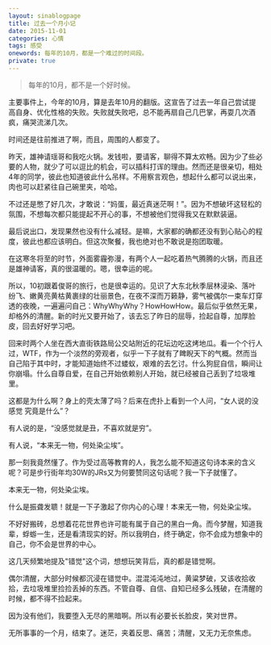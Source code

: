 ```yaml
---
layout: sinablogpage
title: 过去一个月小记
date: 2015-11-01
categories: 心情 
tags: 感受
onewords: 每年的10月，都是一个难过的时间段。
private: true
---
```

> 每年的10月，都不是一个好时候。

主要事件上，今年的10月，算是去年10月的翻版。这宣告了过去一年自己尝试提高自身、优化性格的失败。失败就失败吧，总不能再扇自己几巴掌，再耍几次酒疯，痛哭流涕几次。

时间还是往前推进了啊，而且，周围的人都变了。

昨天，雄神请瑶哥和我吃火锅。发钱啦，要请客，聊得不算太欢畅。因为少了些必要的人物，就少了可以逗比的机会，可以插科打诨的理由。然而还是很亲切，相处4年的同学，彼此也知道彼此什么吊样。不用察言观色，想起什么都可以说出来，肉也可以赶紧往自己碗里夹，哈哈。

不过还是憋了好几次，才敢说：“妈蛋，最近真迷茫啊！”。因为不想破坏这轻松的氛围，不想每次都只能提起不开心的事，不想被他们觉得我又在默默装逼。

最后说出口，发现果然也没有什么减轻。是嘛，大家都的确都还没有到心贴心的程度，彼此也都应该明白。但这次聚餐，我也绝对也不敢说是抱团取暖。

在这寒冬将至的时节，外面雾霾弥漫，有两个人一起吃着热气腾腾的火锅，而且还是雄神请客，真的很温暖的。嗯，很幸运的呢。

所以，10初跟着俊哥的旅行，也是很幸运的。见识了大东北秋季层林浸染、落叶纷飞、嫩黄亮黄枯黄裹绿的壮丽景色，在夜不深而万籁静，雾气被偶尔一束车灯穿透的夜晚，一遍遍问自己：WhyWhyWhy？HowHowHow。最后似乎依然无果，却格外的清醒。新的时光又要开始了，该去忘了昨日的屈辱，捡起自尊，加厚脸皮，回去好好学习吧。

回来时两个人坐在西大直街铁路局公交站附近的花坛边吃这烤地瓜。看一个个行人过，WTF，作为一个淡然的旁观者，似乎一下子就有了睥睨天下的气概。然而当自己陷于其中时，才能知道始终不过蝼蚁，艰难的去乞讨。什么狗屁自信，瞬间让你崩塌。什么自尊自爱，在自己开始依赖别人开始，就已经被自己丢到了垃圾堆里。

这都是为什么啊？身上的壳太薄了吗？后来在虎扑上看到一个人问，“女人说的没感觉 究竟是什么”？

有人说的是，“没感觉就是丑，不喜欢就是穷”。

有人说，“本来无一物，何处染尘埃”。

那一刻我竟然懂了。作为受过高等教育的人，我怎么能不知道这句诗本来的含义呢？可是步行街年均30W的JRs又为何要赞同这句话呢？我一下子就懂了。

本来无一物，何处染尘埃。

什么是振聋发聩！就是一下子激起了你内心的心理！本来无一物，何处染尘埃。

不好好搬砖，总想着花花世界也许可能有属于自己的黑白一角。而今梦醒，知道我辈，蜉蝣一生，还是看清现实的好。所以我明白，终于确定，你不会成为想象中的自己，你不会是世界的中心。

这几天频繁地提及"错觉"这个词，想想玩笑背后，真的都是错觉啊。

偶尔清醒，大部分时候都沉浸在错觉中。混混沌沌地过，黄粱梦破，又该收拾收拾，去垃圾堆里捡捡丢掉的东西。不管自尊、自信、自知已经多么残破，在清醒的时候，都不得不捡起来。

因为没有他们，我要堕入无尽的黑暗啊。所以有必要长长脸皮，笑对世界。

无所事事的一个月，结束了。迷茫，夹着反思、痛苦；清醒，又无力无奈焦虑。
